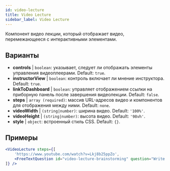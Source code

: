 ```yaml
---
id: video-lecture 
title: Video Lecture
sidebar_label: Video Lecture
---
```


Компонент видео лекции, который отображает видео, перемежающееся с интерактивными элементами.

## Варианты

* __controls__ | `boolean`: указывает, следует ли отображать элементы управления видеоплеерами. Default: `true`.
* __instructorView__ | `boolean`: контроль включает ли мнение инструктора. Default: `true`.
* __linkToDashboard__ | `boolean`: управляет отображением ссылки на приборную панель после завершения видеолекции. Default: `false`.
* __steps__ | `array (required)`: массив URL-адресов видео и компонентов для отображения между ними. Default: `none`.
* __videoWidth__ | `(string|number)`: ширина видео. Default: `'100%'`.
* __videoHeight__ | `(string|number)`: высота видео. Default: `'98vh'`.
* __style__ | `object`: встроенный стиль CSS. Default: `{}`.


## Примеры

```jsx live
<VideoLecture steps={[
    'https://www.youtube.com/watch?v=Lkj8b25ppZo',
    <FreeTextQuestion id="video-lecture-brainstorming" question="Write down a few ideas of how one could enrich video lectures using other ISLE components" />
]} />
```

